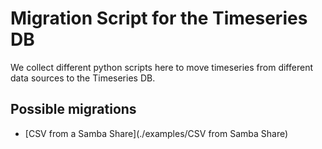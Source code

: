 # Migration Script for the Timeseries DB

We collect different python scripts here to move timeseries from different data sources to the Timeseries DB.

## Possible migrations

- [CSV from a Samba Share](./examples/CSV from Samba Share)
